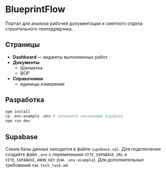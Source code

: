 # BlueprintFlow

Портал для анализа рабочей документации и сметного отдела строительного генподрядчика.

## Страницы
- **Dashboard** — виджеты выполненных работ.
- **Документы**
  - Шахматка
  - ВОР
- **Справочники**
  - единицы измерения

## Разработка
```bash
npm install
cp .env.example .env # заполните значениями Supabase
npm run dev
```

## Supabase
Схема базы данных находится в файле `supabase.sql`. Для подключения создайте файл `.env` с переменными `VITE_SUPABASE_URL` и `VITE_SUPABASE_ANON_KEY` (см. `.env.example`). Для дополнительных требований см. `tech_task.md`.

